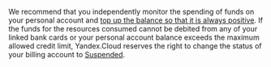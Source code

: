 We recommend that you independently monitor the spending of funds on your personal account and [top up the balance so that it is always positive](../operations/pay-the-bill.md). If the funds for the resources consumed cannot be debited from any of your linked bank cards or your personal account balance exceeds the maximum allowed credit limit, Yandex.Cloud reserves the right to change the status of your billing account to [Suspended](../concepts/billing-account.md#conditions).

